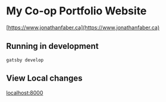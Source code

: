# My Co-op Portfolio Website
[https://www.jonathanfaber.ca](https://www.jonathanfaber.ca)

## Running in development
`gatsby develop`

## View Local changes
[localhost:8000](localhost:8000)
